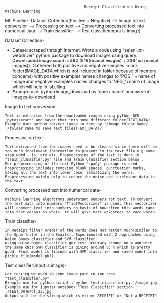                                         Receipt Classification Using Machine Learning
ML Pipeline:
Dataset Collection(Positive + Negative) --> Image to text conversion --> Processing on text --> Converting processed text into numerical data --> Train classifier --> Test classifier(Input is image)

Dataset Collection-

* Dataset scraped through internet. Wrote a code using "selenium-webdriver" python package to download images using query. Downloaded image count is 882 (546(receipt images) + 336(not receipt images)). Gathered both positive and negative samples in one folder(IMAGE_DATA which is not included in folder because of memory concerns) with positive examples names changes to 'POS_' + name of image and negative examples names changes to 'NEG_'+name of image which will help in labelling.
* Example use: python image_download.py 'query name' numbers-of-images-to-download
    
 Image to text conversion-

    Text is extracted from the downloaded images using python OCR - 'pytesseract' and saved that into some different folder(TEXT_DATA)
    Example use: python convert_image_to_text.py '/image folder name/' '/folder name to save text files(TEXT_DATA)/'

Processing on text-

    Text extracted from the images need to be cleaned since there will be too much irrelevent information is present in the text file e.g some stop word - is, are etc. Preprocessing of the text is done in "train_classifier.py" file and Train Classifier section below .
    For preprocessing of the text Python 'spaCy' package is used. Preprocessing includes removing blank spaces, punctuation marks, making all the text into lower case, lemmatizing the words. Preprocessing mainly help to reduce the noise and irrelevant data in the text.

Converting processed text into numerical data-

    Machine learning algorithms understand numbers not text. To convert the text data into numbers "TfidfVectorizer" is used. This vectorizer will convert text into numbers on basis of how often this words came into text corpus as whole. It will give more weightage to rare words.

Train classifier-

    In Receipt filter oreder of the words does not matter much(similar to the Spam filter in the Emails). Experimented with 2 approaches using Naive Bayes classifier and SVM classifier.
    Using Naive Bayes classifier got test accuracy around 66 % and with the same data SVM classifier is giving around 86 % which is pretty good. Final model is trained with SVM classifier and saved model into pickle file(model.pkl).

Test classifier(Input is image)-

    For testing we need to send image path to the code "test_classifier.py"
    Example use for python script : python test_classifier.py '/image.jpg'
    Example use for jupyter notebook "Test Classifier" section : ./TEST_DATA/dt_23.jpg
    Output will be the string which is either RECEIPT" or "Not a RECEIPT"


